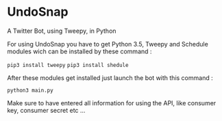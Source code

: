 # UndoSnap
A Twitter Bot, using Tweepy, in Python

For using UndoSnap you have to get Python 3.5, Tweepy and Schedule modules wich can be installed by these command : 

`pip3 install tweepy`
`pip3 install shedule`

After these modules get installed just launch the bot with this command :

`python3 main.py`

Make sure to have entered all information for using the API, like consumer key, consumer secret etc ...
